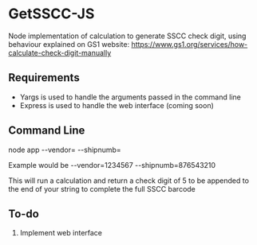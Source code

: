 # GetSSCC-JS
Node implementation of calculation to generate SSCC check digit, using behaviour explained on GS1 website: https://www.gs1.org/services/how-calculate-check-digit-manually

## Requirements

* Yargs is used to handle the arguments passed in the command line
* Express is used to handle the web interface (coming soon)

## Command Line
node app --vendor=<your vendor ID number> --shipnumb=<pallet identifier>

Example would be --vendor=1234567 --shipnumb=876543210

This will run a calculation and return a check digit of 5 to be appended to the end of your string to complete the full SSCC barcode
  
## To-do
1. Implement web interface
